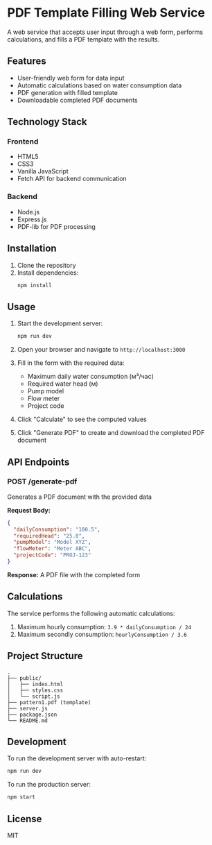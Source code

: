 # PDF Template Filling Web Service

A web service that accepts user input through a web form, performs calculations, and fills a PDF template with the results.

## Features

- User-friendly web form for data input
- Automatic calculations based on water consumption data
- PDF generation with filled template
- Downloadable completed PDF documents

## Technology Stack

### Frontend
- HTML5
- CSS3
- Vanilla JavaScript
- Fetch API for backend communication

### Backend
- Node.js
- Express.js
- PDF-lib for PDF processing

## Installation

1. Clone the repository
2. Install dependencies:
   ```bash
   npm install
   ```

## Usage

1. Start the development server:
   ```bash
   npm run dev
   ```

2. Open your browser and navigate to `http://localhost:3000`

3. Fill in the form with the required data:
   - Maximum daily water consumption (м³/час)
   - Required water head (м)
   - Pump model
   - Flow meter
   - Project code

4. Click "Calculate" to see the computed values

5. Click "Generate PDF" to create and download the completed PDF document

## API Endpoints

### POST /generate-pdf
Generates a PDF document with the provided data

**Request Body:**
```json
{
  "dailyConsumption": "100.5",
  "requiredHead": "25.0",
  "pumpModel": "Model XYZ",
  "flowMeter": "Meter ABC",
  "projectCode": "PROJ-123"
}
```

**Response:**
A PDF file with the completed form

## Calculations

The service performs the following automatic calculations:

1. Maximum hourly consumption: `3.9 * dailyConsumption / 24`
2. Maximum secondly consumption: `hourlyConsumption / 3.6`

## Project Structure

```
.
├── public/
│   ├── index.html
│   ├── styles.css
│   └── script.js
├── pattern1.pdf (template)
├── server.js
├── package.json
└── README.md
```

## Development

To run the development server with auto-restart:
```bash
npm run dev
```

To run the production server:
```bash
npm start
```

## License

MIT